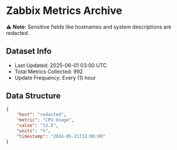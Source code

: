 # Zabbix Metrics Archive

⚠️ **Note**: Sensitive fields like hostnames and system descriptions are redacted.

## Dataset Info
- Last Updated: 2025-06-01 03:00 UTC
- Total Metrics Collected: 992
- Update Frequency: Every (1) hour

## Data Structure
```json
{
    "host": "redacted",
    "metric": "CPU Usage",
    "value": "12.5",
    "units": "%",
    "timestamp": "2024-05-21T12:00:00"
}
```
